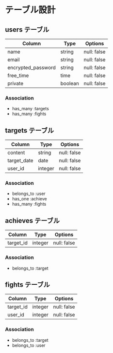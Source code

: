 # テーブル設計

## users テーブル

| Column             | Type     | Options     |
| --------           | ------   | ----------- |
| name               | string   | null: false |
| email              | string   | null: false |
| encrypted_password | string   | null: false |
| free_time          | time     | null: false |
| private            | boolean  | null: false |

### Association

- has_many :targets
- has_many :fights

## targets テーブル

| Column       | Type       | Options           |
| ------       | ------     | -----------       |
| content      | string     | null: false       |
| target_date  | date       | null: false       |
| user_id      | integer    | null: false       |

### Association

- belongs_to :user
- has_one    :achieve
- has_many   :fights

## achieves テーブル

| Column        | Type       | Options           |
| -------       | ---------- | ----------------- |
| target_id     | integer    | null: false       |

### Association

- belongs_to :target

## fights テーブル

| Column        | Type       | Options           |
| -------       | ---------- | ----------------- |
| target_id     | integer    | null: false       |
| user_id       | integer    | null: false       |

### Association

- belongs_to :target
- belongs_to :user
